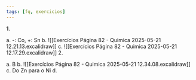 ```yaml
---
tags: [fq, exercicios]
---
```


**1**.

a. -: Co, +: Sn
b. ![[Exercícios Página 82 - Quimica 2025-05-21 12.21.13.excalidraw]]
c. ![[Exercícios Página 82 - Quimica 2025-05-21 12.17.29.excalidraw]]
2.

a. B
b.
![[Exercícios Página 82 - Quimica 2025-05-21 12.34.08.excalidraw]]
c. Do Zn para o Ni
d.